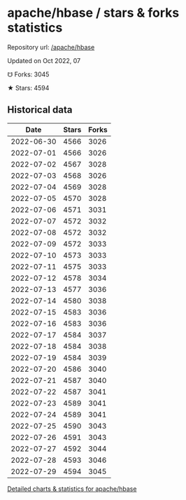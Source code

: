 # apache/hbase / stars & forks statistics

Repository url: [/apache/hbase](https://github.com/apache/hbase)

Updated on Oct 2022, 07

☋ Forks: 3045

★ Stars: 4594

## Historical data
| Date | Stars | Forks |
|------|-------|-------|
| 2022-06-30 | 4566 | 3026 | 
| 2022-07-01 | 4566 | 3026 | 
| 2022-07-02 | 4567 | 3028 | 
| 2022-07-03 | 4568 | 3026 | 
| 2022-07-04 | 4569 | 3028 | 
| 2022-07-05 | 4570 | 3028 | 
| 2022-07-06 | 4571 | 3031 | 
| 2022-07-07 | 4572 | 3032 | 
| 2022-07-08 | 4572 | 3032 | 
| 2022-07-09 | 4572 | 3033 | 
| 2022-07-10 | 4573 | 3033 | 
| 2022-07-11 | 4575 | 3033 | 
| 2022-07-12 | 4578 | 3034 | 
| 2022-07-13 | 4577 | 3036 | 
| 2022-07-14 | 4580 | 3038 | 
| 2022-07-15 | 4583 | 3036 | 
| 2022-07-16 | 4583 | 3036 | 
| 2022-07-17 | 4584 | 3037 | 
| 2022-07-18 | 4584 | 3038 | 
| 2022-07-19 | 4584 | 3039 | 
| 2022-07-20 | 4586 | 3040 | 
| 2022-07-21 | 4587 | 3040 | 
| 2022-07-22 | 4587 | 3041 | 
| 2022-07-23 | 4589 | 3041 | 
| 2022-07-24 | 4589 | 3041 | 
| 2022-07-25 | 4590 | 3043 | 
| 2022-07-26 | 4591 | 3043 | 
| 2022-07-27 | 4592 | 3044 | 
| 2022-07-28 | 4593 | 3046 | 
| 2022-07-29 | 4594 | 3045 | 


[Detailed charts & statistics for apache/hbase](https://reviewgithub.com/rep/apache/hbase)
